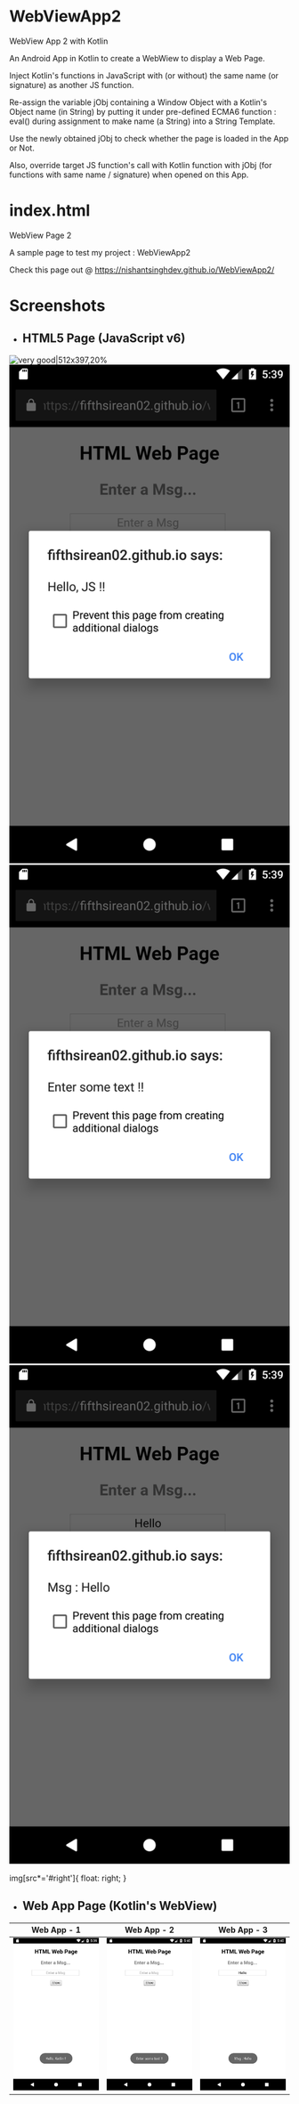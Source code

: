 # WebViewApp2
WebView App 2 with Kotlin

An Android App in Kotlin to create a WebWiew to display a Web Page.

Inject Kotlin's functions in JavaScript with (or without) the same name (or signature) as another JS function.

Re-assign the variable jObj containing a Window Object with a Kotlin's Object name (in String) by putting it under pre-defined ECMA6 function : eval() during assignment to make name (a String) into a String Template.

Use the newly obtained jObj to check whether the page is loaded in the App or Not.

Also, override target JS function's call with Kotlin function with jObj (for functions with same name / signature) when opened on this App.

# index.html
WebView Page 2

A sample page to test my project : WebViewApp2

Check this page out @ https://nishantsinghdev.github.io/WebViewApp2/

# Screenshots


+ ## HTML5 Page (JavaScript v6)
![very good|512x397,20%](//discourse-meta.s3-us-west-1.amazonaws.com/original/3X/0/3/03741c9f3eafd7fc8ccd791a6971a2c0d52783e4.jpg)
![Pic-1|512x397,20%](/screenshots/WebPage-1.png)
![Pic-2](/screenshots/WebPage-2.png#right "Pic-2")
![Pic-3](/screenshots/WebPage-3.png#right "Pic-3")

img[src*='#right']{ float: right; }



+ ## Web App Page (Kotlin's WebView)
| Web App - 1 | Web App - 2 | Web App - 3 |
| ----------- | ----------- | ----------- |
| ![Pic-1](/screenshots/WebApp-1.png) | ![Pic-2](/screenshots/WebApp-2.png) | ![Pic-3](/screenshots/WebApp-3.png) |

